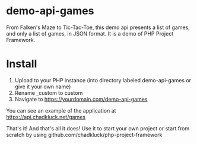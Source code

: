 # demo-api-games
From Falken's Maze to Tic-Tac-Toe, this demo api presents a list of games, and only a list of games, in JSON format. It is a demo of PHP Project Framework.

# Install

1. Upload to your PHP instance (into directory labeled demo-api-games or give it your own name)
2. Rename \_custom to custom
3. Navigate to https://yourdomain.com/demo-api-games

You can see an example of the application at https://api.chadkluck.net/games

That's it! And that's all it does! Use it to start your own project or start from scratch by using github.com/chadkluck/php-project-framework
